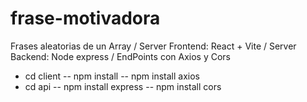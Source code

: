 # frase-motivadora
Frases aleatorias de un Array / Server Frontend: React + Vite / Server Backend: Node express / EndPoints con Axios y Cors
* cd client -- npm install -- npm install axios
* cd api -- npm install express -- npm install cors
